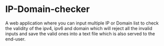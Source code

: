 # IP-Domain-checker
A web application where you can input multiple IP or Domain list to check the validity of the ipv4, ipv6 and domain which will reject all the invalid inputs and save the valid ones into a text file which is also served to the end-user.
